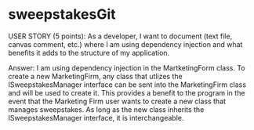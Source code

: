 # sweepstakesGit

USER STORY (5 points):
As a developer, I want to document (text file, canvas comment, etc.) where I am using dependency injection and what benefits it 
adds to the structure of my application.

Answer:
I am using dependency injection in the MartketingForm class. To create a new MarketingFirm, any class that utlizes the
ISweepstakesManager interface can be sent into the MarketingFirm class and will be used to create it. This provides a benefit to
the program in the event that the Marketing Firm user wants to create a new class that manages sweepstakes. As long as the new
class inherits the ISweepstakesManager interface, it is interchangeable.